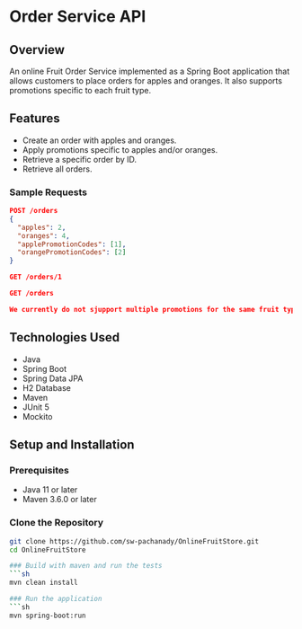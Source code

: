 # Order Service API

## Overview
An online Fruit Order Service implemented as a Spring Boot application that allows customers to place orders 
for apples and oranges. It also supports promotions specific to each fruit type.

## Features
- Create an order with apples and oranges.
- Apply promotions specific to apples and/or oranges.
- Retrieve a specific order by ID.
- Retrieve all orders.

###  Sample Requests
```json
POST /orders
{
  "apples": 2,
  "oranges": 4,
  "applePromotionCodes": [1],
  "orangePromotionCodes": [2]
}

GET /orders/1

GET /orders

We currently do not sjupport multiple promotions for the same fruit type in a single order.
```
## Technologies Used
- Java
- Spring Boot
- Spring Data JPA
- H2 Database
- Maven
- JUnit 5
- Mockito

## Setup and Installation

### Prerequisites
- Java 11 or later
- Maven 3.6.0 or later

### Clone the Repository
```sh
git clone https://github.com/sw-pachanady/OnlineFruitStore.git
cd OnlineFruitStore

### Build with maven and run the tests
```sh
mvn clean install

### Run the application
```sh
mvn spring-boot:run